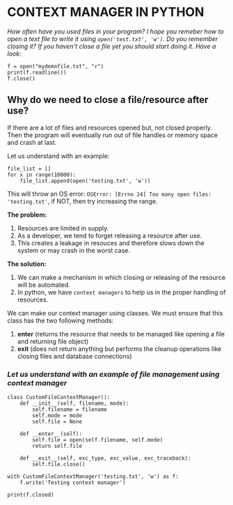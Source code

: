 # CONTEXT MANAGER IN PYTHON

<i>How often have you used files in your program? I hope you remeber how to open a text file to write it using `open('test.txt', 'w')`. Do you remember closing it? 
If you haven't close a file yet you should start doing it. Have a look:</i>

```
f = open("mydemofile.txt", "r")
print(f.readline())
f.close()
```

## Why do we need to close a file/resource after use?
If there are a lot of files and resources opened but, not closed properly. Then the program will eventually run out of file handles or memory space and crash at last.

Let us understand with an example:

```
file_list = []
for x in range(10000):
    file_list.append(open('testing.txt', 'w'))
```

This will throw an OS error: `OSError: [Errno 24] Too many open files: 'testing.txt'`, if NOT, then try increasing the range.

<b>The problem:</b> 
1. Resources are limited in supply.
2. As a developer, we tend to forget releasing a resource after use.
3. This creates a leakage in resouces and therefore slows down the system or may crash in the worst case.

<b>The solution:</b>
1. We can make a mechanism in which closing or releasing of the resource will be automated.
2. In python, we have `context managers` to help us in the proper handling of resources.

We can make our context manager using classes. We must ensure that this class has the two following methods:
1. __enter__ (returns the resource that needs to be managed like opening a file and returning file object)
2. __exit__ (does not return anything but performs the cleanup operations like closing files and database connections)

### <i>Let us understand with an example of file management using context manager</i>

```
class CustomFileContextManager():
    def __init__(self, filename, mode):
        self.filename = filename
        self.mode = mode
        self.file = None
         
    def __enter__(self):
        self.file = open(self.filename, self.mode)
        return self.file
     
    def __exit__(self, exc_type, exc_value, exc_traceback):
        self.file.close()
 
with CustomFileContextManager('testing.txt', 'w') as f:
    f.write('Testing context manager')
 
print(f.closed)
```
